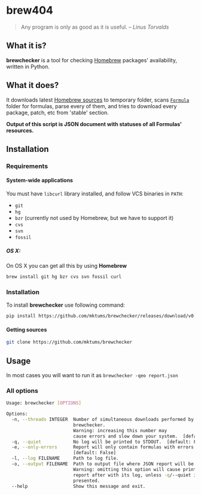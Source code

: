 # brew404
> Any program is only as good as it is useful.
> – _Linus Torvalds_

## What it is?
**brewchecker** is a tool for checking [Homebrew](http://brew.sh/) packages' availability, written in Python.

## What it does?
It downloads latest [Homebrew sources](https://github.com/homebrew/homebrew) to temporary folder, scans [`Formula`](https://github.com/Homebrew/homebrew/tree/master/Library/Formula) folder for formulas, parse every of them, and tries to download every package, patch, etc from 'stable' section.

**Output of this script is JSON document with statuses of all Formulas' resources.**

## Installation
### Requirements
#### System-wide applications
You must have `libcurl` library installed, and follow VCS binaries in `PATH`:

* `git`
* `hg`
* `bzr` (currently not used by Homebrew, but we have to support it)
* `cvs`
* `svn`
* `fossil`

##### OS X:
On OS X you can get all this by using **Homebrew**

``` bash
brew install git hg bzr cvs svn fossil curl
```

### Installation
To install **brewchecker** use following command:

``` bash
pip install https://github.com/mktums/brewchecker/releases/download/v0.2/brewchecker-0.2.1.tar.gz
```

#### Getting sources
``` bash 
git clone https://github.com/mktums/brewchecker
```

## Usage
In most cases you will want to run it as `brewchecker -qeo report.json`

### All options

``` bash
Usage: brewchecker [OPTIONS]

Options:
  -n, --threads INTEGER  Number of simultaneous downloads performed by
                         brewchecker.
                         Warning: increasing this number may
                         cause errors and slow down your system.  [default: 6]
  -q, --quiet            No log will be printed to STDOUT.  [default: False]
  -e, --only-errors      Report will only contain formulas with errors.
                         [default: False]
  -l, --log FILENAME     Path to log file.
  -o, --output FILENAME  Path to output file where JSON report will be saved.
                         Warning: omitting this option will cause printing
                         report after with its log, unless -q/--quiet is
                         presented.
  --help                 Show this message and exit.
```
